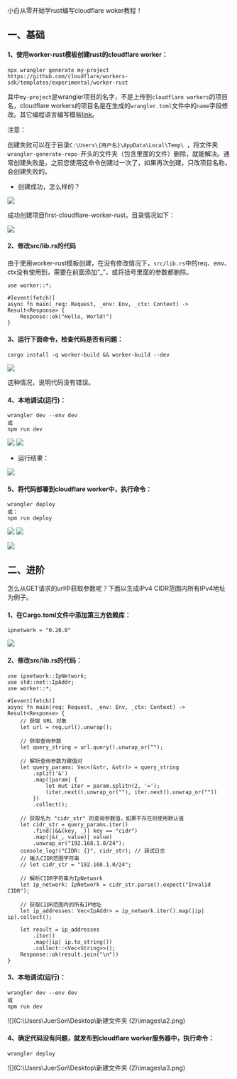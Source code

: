 小白从零开始学rust编写cloudflare woker教程！

## 一、基础

#### 1、使用worker-rust模板创建rust的cloudflare worker：

```
npx wrangler generate my-project https://github.com/cloudflare/workers-sdk/templates/experimental/worker-rust
```

其中`my-project`是wrangler项目的名字，不是上传到`cloudflare workers`的项目名，cloudflare workers的项目名是在生成的`wrangler.toml`文件中的`name`字段修改。其它编程语言编写模板[link](https://github.com/cloudflare/workers-sdk/tree/main/templates/experimental)。

注意：

创建失败可以在于目录`C:\Users\{用户名}\AppData\Local\Temp\ `，将文件夹`wrangler-generate-repo-`开头的文件夹（包含里面的文件）删除，就能解决。通常创建失败是，之前您使用这命令创建过一次了，如果再次创建，只改项目名称，会创建失败的。

- 创建成功，怎么样的？

<img src="images\1.png" />

成功创建项目first-cloudflare-worker-rust，目录情况如下：

<img src="images\2.png" />

#### 2、修改src/lib.rs的代码

由于使用worker-rust模板创建，在没有修改情况下，`src/lib.rs`中的req、env、ctx没有使用到，需要在前面添加“_”，或将括号里面的参数都删除。

```
use worker::*;

#[event(fetch)]
async fn main(_req: Request, _env: Env, _ctx: Context) -> Result<Response> {
    Response::ok("Hello, World!")
}
```

#### 3、运行下面命令，检查代码是否有问题：

```
cargo install -q worker-build && worker-build --dev
```

<img src="images\3.png" />

这种情况，说明代码没有错误。

#### 4、本地调试(运行)：

```
wrangler dev --env dev
或
npm run dev
```

<img src="images\4-1.png" />

<img src="images\4-2.png" />

- 运行结果：

<img src="images\5.png" />

#### 5、将代码部署到cloudflare worker中，执行命令：

```
wrangler deploy
或：
npm run deploy
```

<img src="images\6.png" />

<img src="images\7.png" />

![](images\8.png)

## 二、进阶

怎么从GET请求的url中获取参数呢？下面以生成IPv4 CIDR范围内所有IPv4地址为例子。

#### 1、在Cargo.toml文件中添加第三方依赖库：

```
ipnetwork = "0.20.0"
```

<img src="images\a1.png" />

#### 2、修改src/lib.rs的代码：

```
use ipnetwork::IpNetwork;
use std::net::IpAddr;
use worker::*;

#[event(fetch)]
async fn main(req: Request, _env: Env, _ctx: Context) -> Result<Response> {
    // 获取 URL 对象
    let url = req.url().unwrap();

    // 获取查询参数
    let query_string = url.query().unwrap_or("");

    // 解析查询参数为键值对
    let query_params: Vec<(&str, &str)> = query_string
        .split('&')
        .map(|param| {
            let mut iter = param.splitn(2, '=');
            (iter.next().unwrap_or(""), iter.next().unwrap_or(""))
        })
        .collect();

    // 获取名为 "cidr_str" 的查询参数值，如果不存在则使用默认值
    let cidr_str = query_params.iter()
        .find(|&&(key, _)| key == "cidr")
        .map(|&(_, value)| value)
        .unwrap_or("192.168.1.0/24");
    console_log!("CIDR: {}", cidr_str); // 调试日志
    // 输入CIDR范围字符串
    // let cidr_str = "192.168.1.0/24";

    // 解析CIDR字符串为IpNetwork
    let ip_network: IpNetwork = cidr_str.parse().expect("Invalid CIDR");

    // 获取CIDR范围内的所有IP地址
    let ip_addresses: Vec<IpAddr> = ip_network.iter().map(|ip| ip).collect();

    let result = ip_addresses
        .iter()
        .map(|ip| ip.to_string())
        .collect::<Vec<String>>();
    Response::ok(result.join("\n"))
}
```

#### 3、本地调试(运行)：

```
wrangler dev --env dev
或
npm run dev
```

![](C:\Users\JuerSon\Desktop\新建文件夹 (2)\images\a2.png)

#### 4、确定代码没有问题，就发布到cloudflare worker服务器中，执行命令：

```
wrangler deploy
```

![](C:\Users\JuerSon\Desktop\新建文件夹 (2)\images\a3.png)
